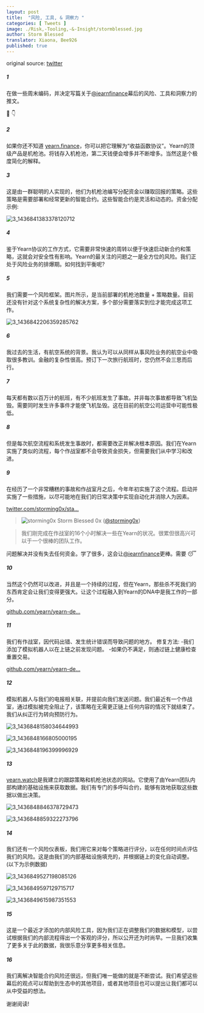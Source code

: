 ```yaml
---
layout: post
title:  "风险, 工具, & 洞察力 "
categories: [ Tweets ]
image: ./Risk,-Tooling,-&-Insight/stormblessed.jpg
author: Storm Blessed
translator: Xiaona, Bee926
published: true
---
```


original source: [twitter](https://twitter.com/storming0x/status/1436851219864059906)

##### 1
在做一些周末编码，并决定写篇关于[@iearnfinance](https://twitter.com/iearnfinance)幕后的风险、工具和洞察力的推文。

🧵 👇

##### 2
如果你还不知道 [yearn.finance](http://yearn.finance)，你可以把它理解为“收益函数协议”。Yearn的顶级产品是机枪池。将钱存入机枪池，第二天钱便会增多并不断增多。当然这是个极度简化的解释。

##### 3
这是由一群聪明的人实现的，他们为机枪池编写分配资金以赚取回报的策略。这些策略是需要部署和经常更新的智能合约。这些智能合约是灵活和动态的。资金分配示例:

![3_1436841383378120712](3_1436841383378120712.jpg)

##### 4
鉴于Yearn协议的工作方式，它需要非常快速的周转以便于快速启动新合约和策略，这就会对安全性有影响。Yearn的最关注的问题之一是全方位的风险。我们正处于风险业务的排爆期。如何找到平衡呢?

##### 5
我们需要一个风险框架。图片所示，是当前部署的机枪池数量 + 策略数量。目前还没有针对这个系统复杂性的解决方案，多个部分需要落实到位才能完成这项工作。

![3_1436842206359285762](3_1436842206359285762.jpg)

##### 6
我过去的生活，有航空系统的背景。我认为可以从同样从事风险业务的航空业中吸取很多教训。金融的复杂性很高。预订下一次旅行航班时，您仍然不会三思而后行。

##### 7
每天都有数以百万计的航班，有不少航班发生了事故。并非每次事故都导致飞机坠毁。需要同时发生许多事件才能使飞机坠毁。这在目前的航空公司运营中可能性极低。

##### 8
但是每次航空流程和系统发生事故时，都需要改正并解决根本原因。我们在Yearn实施了类似的流程，每个作战室都不会导致资金损失，但需要我们从中学习和改进。

##### 9
在经历了一个非常糟糕的事故和作战室月之后，今年年初实施了这个流程。启动并实施了一些措施，以尽可能地在我们的日常决策中实现自动化并消除人为因素。

[twitter.com/storming0x/sta…](https://twitter.com/storming0x/status/1395452522840608768?s=20)

> ![storming0x](storming0x-881012267675820034.jpg)
> Storm Blessed 0x ([@storming0x](https://twitter.com/storming0x))

> 我们刚完成在作战室的16个小时解决一些在Yearn的状况。很累但很高兴可以于一个很棒的团队工作。

问题解决并没有失去任何资金。学了很多，这会让[@iearnfinance](https://twitter.com/iearnfinance)更棒。需要 😴

##### 10
当然这个仍然可以改进，并且是一个持续的过程，但在Yearn，那些杀不死我们的东西肯定会让我们变得更强大。让这个过程融入到Yearn的DNA中是我工作的一部分。

[github.com/yearn/yearn-de…](https://github.com/yearn/yearn-devdocs/blob/master/docs/developers/v2/EMERGENCY.md)

##### 11
我们有作战室，因代码出错、发生统计错误而导致问题的地方。
修复方法:
-我们添加了模拟机器人以在上链之前发现问题。
-如果仍不满足，则通过链上健康检查重置交易。

[github.com/yearn/yearn-de…](https://github.com/yearn/yearn-devdocs/blob/master/docs/developers/v2/DEPLOYMENT.md#health-checks)

##### 12
模拟机器人与我们的电报相关联，并提前向我们发送问题。我们最近有一个作战室，通过模拟被完全阻止了，该策略在无需更正链上任何内容的情况下就结束了。我们从纠正行为转向预防行为。

![3_1436848158034644993](3_1436848158034644993.jpg)

![3_1436848166805000195](3_1436848166805000195.jpg)

![3_1436848196399996929](3_1436848196399996929.jpg)

##### 13
[yearn.watch](http://yearn.watch)是我建立的跟踪策略和机枪池状态的网站。它使用了由Yearn团队内部构建的基础设施来获取数据。我们有专门的多呼叫合约，能够有效地获取这些数据以做出决策。

![3_1436848846378729473](3_1436848846378729473.jpg)

![3_1436848859322273796](3_1436848859322273796.jpg)

##### 14
我们还有一个风险仪表板，我们用它来对每个策略进行评分，以在任何时间点评估我们的风险。这是由我们的内部基础设施填充的，并根据链上的变化自动调整。
(以下为示例数据)

![3_1436849527198085126](3_1436849527198085126.jpg)

![3_1436849597129715717](3_1436849597129715717.jpg)

![3_1436849615987351553](3_1436849615987351553.jpg)

##### 15
这是一个最近才添加的内部风险工具，因为我们正在调整我们的数据和模型，以尝试根据我们的内部流程得出一个客观的评分，所以公开还为时尚早。一旦我们收集了更多关于此的数据，我很乐意分享更多相关信息。

##### 16
我们离解决智能合约风险还很远，但我们唯一能做的就是不断尝试。我们希望这些幕后的观点可以帮助到生态中的其他项目，或者其他项目也可以提出让我们都可以从中受益的想法。

谢谢阅读!
